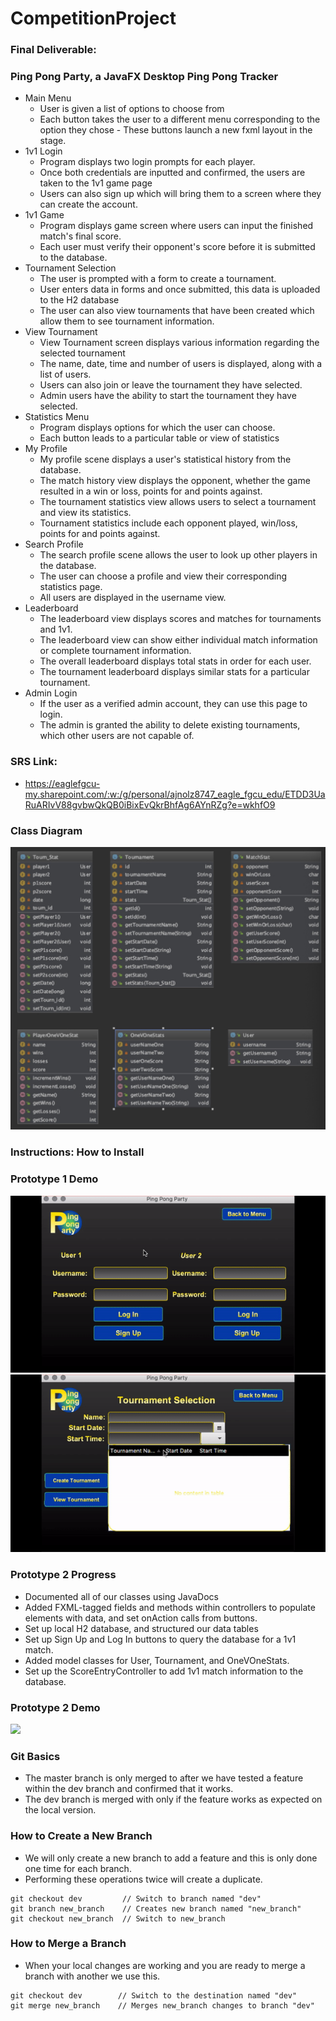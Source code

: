 # CompetitionProject

### Final Deliverable:

### Ping Pong Party, a JavaFX Desktop Ping Pong Tracker

- Main Menu
	- User is given a list of options to choose from
	- Each button takes the user to a different menu corresponding to the option they chose		- These buttons launch a new fxml layout in the stage.
- 1v1 Login
	- Program displays two login prompts for each player.
	- Once both credentials are inputted and confirmed, the users are taken to the 1v1 game page
	- Users can also sign up which will bring them to a screen where they can create the account.
- 1v1 Game
	- Program displays game screen where users can input the finished match's final score.
	- Each user must verify their opponent's score before it is submitted to the database.
- Tournament Selection
	- The user is prompted with a form to create a tournament.
	- User enters data in forms and once submitted, this data is uploaded to the H2 database
	- The user can also view tournaments that have been created which allow them to see tournament information.
- View Tournament
	- View Tournament screen displays various information regarding the selected tournament
	- The name, date, time and number of users is displayed, along with a list of users.
	- Users can also join or leave the tournament they have selected.
	- Admin users have the ability to start the tournament they have selected.
- Statistics Menu
	- Program displays options for which the user can choose.
	- Each button leads to a particular table or view of statistics
- My Profile
	- My profile scene displays a user's statistical history from the database.
	- The match history view displays the opponent, whether the game resulted in a win or loss, points for and points against.
	- The tournament statistics view allows users to select a tournament and view its statistics.
	- Tournament statistics include each opponent played, win/loss, points for and points against.
- Search Profile
	- The search profile scene allows the user to look up other players in the database.
	- The user can choose a profile and view their corresponding statistics page.
	- All users are displayed in the username view.
- Leaderboard
	- The leaderboard view displays scores and matches for tournaments and 1v1.
	- The leaderboard view can show either individual match information or complete tournament information.
	- The overall leaderboard displays total stats in order for each user.
	- The tournament leaderboard displays similar stats for a particular tournament.
- Admin Login
	- If the user as a verified admin account, they can use this page to login.
	- The admin is granted the ability to delete existing tournaments, which other users are not capable of.	

### SRS Link:

- https://eaglefgcu-my.sharepoint.com/:w:/g/personal/ajnolz8747_eagle_fgcu_edu/ETDD3UaRuARIvV88gvbwQkQB0iBixEvQkrBhfAg6AYnRZg?e=wkhfO9

### Class Diagram
![](ClassDiagram.jpg)

### Instructions: How to Install

### Prototype 1 Demo

![](demo1PingPongParty.gif)
![](demo2PingPongParty.gif)

### Prototype 2 Progress
- Documented all of our classes using JavaDocs
- Added FXML-tagged fields and methods within controllers to populate elements with data, and
set onAction calls from buttons.
- Set up local H2 database, and structured our data tables
- Set up Sign Up and Log In buttons to query the database for a 1v1 match.
- Added model classes for User, Tournament, and OneVOneStats.
- Set up the ScoreEntryController to add 1v1 match information to the database. 


### Prototype 2 Demo

[![](http://img.youtube.com/vi/vahKhROjynQ/0.jpg)](http://www.youtube.com/watch?v=vahKhROjynQ "Prototype 2 Demo")

### Git Basics
- The master branch is only merged to after we have tested a feature within the dev branch and confirmed that it works.
- The dev branch is merged with only if the feature works as expected on the local version.

### How to Create a New Branch
- We will only create a new branch to add a feature and this is only done one time for each branch. 
- Performing these operations twice will create a duplicate.

```
git checkout dev         // Switch to branch named "dev"
git branch new_branch    // Creates new branch named "new_branch"
git checkout new_branch  // Switch to new_branch
```

### How to Merge a Branch
- When your local changes are working and you are ready to merge a branch with another we use this.

```
git checkout dev        // Switch to the destination named "dev"
git merge new_branch    // Merges new_branch changes to branch "dev"
```
